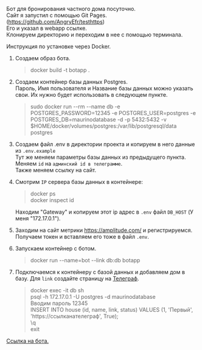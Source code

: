 Бот для бронирования частного дома посуточно.\
Сайт я запустил с помощью Git Pages. (https://github.com/AngryEfr/testhttps)\
Его и указал в webapp ссылке.\
Клонируем директорию и переходим в нее с помощью терминала.

Инструкция по установке через Docker.
1) Создаем образ бота.
    >docker build -t botapp .
2) Создаем контейнер базы данных Postgres.\
    Пароль, Имя пользователя и Название базы данных можно указать свои. Их нужно будет использовать в следующем пункте.
    >sudo docker run --rm --name db -e POSTGRES_PASSWORD=12345 -e POSTGRES_USER=postgres -e POSTGRES_DB=maurinodatabase -d -p 5432:5432 -v $HOME/docker/volumes/postgres:/var/lib/postgresql/data postgres
3) Создаем файл .env в директории проекта и копируем в него данные из `.env.example`\
    Тут же меняем параметры базы данных из предыдущего пункта.\
    Меняем `id` на `админский id в телеграмме`.\
    Также меняем ссылку на сайт.
4) Смотрим `IP` сервера базы данных в контейнере:
    >docker ps\
    docker inspect id
    
    Находим "Gateway" и копируем этот ip адрес в `.env` файл `DB_HOST` (У меня "172.17.0.1").
5) Заходим на сайт метрики https://amplitude.com/ и регистрируемся. Получаем токен и вставляем его тоже в файл `.env`.
6) Запускаем контейнер с ботом.
    >docker run --name=bot --link db:db botapp

7) Подключаемся к контейнеру с базой данных и добавляем дом в базу. Для `link` создайте страницу на <a href="https://telegra.ph">Телеграф</a>.
    >docker exec -it db sh\
    psql -h 172.17.0.1 -U postgres -d maurinodatabase\
    Вводим пароль 12345\
    INSERT INTO house (id, name, link, status) VALUES (1, 'Первый', 'https://ссылканателеграф', True);\
    \q\
    exit
    
<a href="https://t.me/Maurino_house_bot">Ссылка на бота.</a>